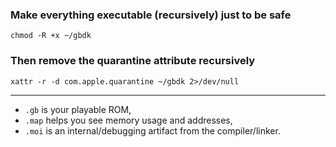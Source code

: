 ### Make everything executable (recursively) just to be safe
`chmod -R +x ~/gbdk`

### Then remove the quarantine attribute recursively
`xattr -r -d com.apple.quarantine ~/gbdk 2>/dev/null`

---

- `.gb` is your playable ROM,
- `.map` helps you see memory usage and addresses,
- `.moi` is an internal/debugging artifact from the compiler/linker.
